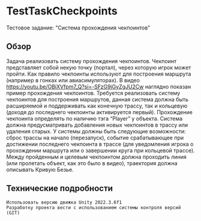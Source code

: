 # **TestTaskCheckpoints**
Тестовое задание: "Система прохождения чекпоинтов"
## Обзор
Задача реализовать систему прохождения чекпоинтов. Чекпоинт представляет собой некую точку (портал), через которую игрок может пройти. Как правило чекпоинты используют для построения маршрута (например в гонках или авиасимуляторах). В видео <ins>https://youtu.be/OBiXVfpm7_Q?si=-SFzG9jGyZgJU2Cw</ins> наглядно показан пример прохождения чекпоинтов. Требуется реализовать систему чекпоинтов для построения маршрутов, данная система должна быть расширяемой и поддерживать как конечную трассу, так и кольцевую (доходя до последнего чекпоинты активируется первый). Прохождение чекпоинта определять по наличию тэга “Player” у объекта. Система должна предусматривать добавления новых чекпоинтов в трассу или удаления старых. У системы должны быть следующие возможности: сброс трассы на начало (перезапуск), событие срабатывающее при достижении последнего чекпоинта в трассе (для уведомления игрока о прохождении маршрута или о завершении круга при кольцевой трассе). Между пройденным и целевым чекпоинтом должна проходить линия (или пролетать объект, как это было в видео), траектория должна описывать Кривую Безье.

## Технические подробности
```
Использовать версию движка Unity 2022.3.6f1
Разработку проекта вести с использованием системы контроля версий (GIT)
```
